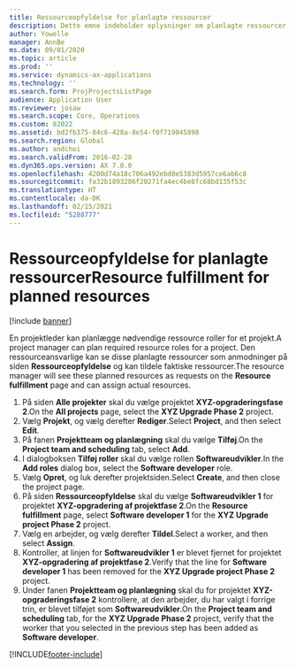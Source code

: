 ```yaml
---
title: Ressourceopfyldelse for planlagte ressourcer
description: Dette emne indeholder oplysninger om planlagte ressourcer til et projekt.
author: Yowelle
manager: AnnBe
ms.date: 09/01/2020
ms.topic: article
ms.prod: ''
ms.service: dynamics-ax-applications
ms.technology: ''
ms.search.form: ProjProjectsListPage
audience: Application User
ms.reviewer: josaw
ms.search.scope: Core, Operations
ms.custom: 82022
ms.assetid: bd2fb375-84c6-428a-8e54-f0f719045898
ms.search.region: Global
ms.author: andchoi
ms.search.validFrom: 2016-02-28
ms.dyn365.ops.version: AX 7.0.0
ms.openlocfilehash: 4200d74a18c706a492ebd0e5383d5957ce6ab6c8
ms.sourcegitcommit: fa32b1893286f20271fa4ec4be8fc68bd135f53c
ms.translationtype: HT
ms.contentlocale: da-DK
ms.lasthandoff: 02/15/2021
ms.locfileid: "5288777"
---
```

# <a name="resource-fulfillment-for-planned-resources"></a><span data-ttu-id="374f2-103">Ressourceopfyldelse for planlagte ressourcer</span><span class="sxs-lookup"><span data-stu-id="374f2-103">Resource fulfillment for planned resources</span></span>

[!include [banner](../includes/banner.md)]

<span data-ttu-id="374f2-104">En projektleder kan planlægge nødvendige ressource roller for et projekt.</span><span class="sxs-lookup"><span data-stu-id="374f2-104">A project manager can plan required resource roles for a project.</span></span> <span data-ttu-id="374f2-105">Den ressourceansvarlige kan se disse planlagte ressourcer som anmodninger på siden **Ressourceopfyldelse** og kan tildele faktiske ressourcer.</span><span class="sxs-lookup"><span data-stu-id="374f2-105">The resource manager will see these planned resources as requests on the **Resource fulfillment** page and can assign actual resources.</span></span>

1. <span data-ttu-id="374f2-106">På siden **Alle projekter** skal du vælge projektet **XYZ-opgraderingsfase 2**.</span><span class="sxs-lookup"><span data-stu-id="374f2-106">On the **All projects** page, select the **XYZ Upgrade Phase 2** project.</span></span>
2. <span data-ttu-id="374f2-107">Vælg **Projekt**, og vælg derefter **Rediger**.</span><span class="sxs-lookup"><span data-stu-id="374f2-107">Select **Project**, and then select **Edit**.</span></span>
3. <span data-ttu-id="374f2-108">På fanen **Projektteam og planlægning** skal du vælge **Tilføj**.</span><span class="sxs-lookup"><span data-stu-id="374f2-108">On the **Project team and scheduling** tab, select **Add**.</span></span>
4. <span data-ttu-id="374f2-109">I dialogboksen **Tilføj roller** skal du vælge rollen **Softwareudvikler**.</span><span class="sxs-lookup"><span data-stu-id="374f2-109">In the **Add roles** dialog box, select the **Software developer** role.</span></span>
5. <span data-ttu-id="374f2-110">Vælg **Opret**, og luk derefter projektsiden.</span><span class="sxs-lookup"><span data-stu-id="374f2-110">Select **Create**, and then close the project page.</span></span>
6. <span data-ttu-id="374f2-111">På siden **Ressourceopfyldelse** skal du vælge **Softwareudvikler 1** for projektet **XYZ-opgradering af projektfase 2**.</span><span class="sxs-lookup"><span data-stu-id="374f2-111">On the **Resource fulfillment** page, select **Software developer 1** for the **XYZ Upgrade project Phase 2** project.</span></span>
7. <span data-ttu-id="374f2-112">Vælg en arbejder, og vælg derefter **Tildel**.</span><span class="sxs-lookup"><span data-stu-id="374f2-112">Select a worker, and then select **Assign**.</span></span>
8. <span data-ttu-id="374f2-113">Kontroller, at linjen for **Softwareudvikler 1** er blevet fjernet for projektet **XYZ-opgradering af projektfase 2**.</span><span class="sxs-lookup"><span data-stu-id="374f2-113">Verify that the line for **Software developer 1** has been removed for the **XYZ Upgrade project Phase 2** project.</span></span>
9. <span data-ttu-id="374f2-114">Under fanen **Projektteam og planlægning** skal du for projektet **XYZ-opgraderingsfase 2** kontrollere, at den arbejder, du har valgt i forrige trin, er blevet tilføjet som **Softwareudvikler**.</span><span class="sxs-lookup"><span data-stu-id="374f2-114">On the **Project team and scheduling** tab, for the **XYZ Upgrade Phase 2** project, verify that the worker that you selected in the previous step has been added as **Software developer**.</span></span>


[!INCLUDE[footer-include](../includes/footer-banner.md)]
